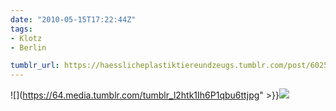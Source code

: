 ```yaml
---
date: "2010-05-15T17:22:44Z"
tags:
- Klotz
- Berlin

tumblr_url: https://haesslicheplastiktiereundzeugs.tumblr.com/post/602566321
---
```

![](https://64.media.tumblr.com/tumblr_l2htk1Ih6P1qbu6ttjpg" >}}![](https://64.media.tumblr.com/tumblr_l2htiudpFO1qbu6tt.jpg)

